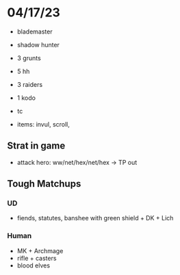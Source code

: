 # 04/17/23
- blademaster
- shadow hunter
- 3 grunts
- 5 hh
- 3 raiders
- 1 kodo
- tc 

- items: invul, scroll, 

## Strat in game
- attack hero: ww/net/hex/net/hex -> TP out

## Tough Matchups

### UD
- fiends, statutes, banshee with green shield + DK + Lich

### Human
- MK + Archmage 
- rifle + casters
- blood elves
